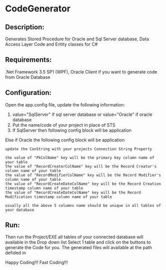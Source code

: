 CodeGenerator
=============
Description:
--------------
Generates Stored Procedure for Oracle and Sql Server database, Data Access Layer Code and Entity classes for C#

Requirements:
--------------
.Net Framework 3.5 SP1 (WPF), 
Oracle Client if you want to generate code from Oracle Database

Configuration:
--------------
Open the app.config file, update the following information:
1) value="SqlServer" if sql server database or value="Oracle" if oracle database
	<add key="ConString" value="SqlServer"/> 
2) Put the name/code of your project in place of STS
	<add key="ProjectName" value="STS"/>
3) If SqlServer then following config block will be application
	<!--For Sql Server Database-->
    <add key="ConString_SqlServer" value="Provider=sqloledb;Data Source=PC69;Initial Catalog=STS;User Id=sa;Password=sa1234;" />
    <add key="PkColName" value="intPK"/>
    <add key="RecordCreatorColName" value="IUser"/>
    <add key="RecordModifierColName" value="EUser"/>
    <add key="RecordCreateDateColName" value="IDate"/>
    <add key="RecordModifiedDateColName" value="EDate"/> 
	
  Else if Oracle the following config block will be application
	<!-- For Oracle Database -->
    <add key="ConString_Oracle" value="Provider=OraOLEDB.Oracle;Data Source=tvl;User ID=wims_p4;Password=wims_p4;" />
    <add key="PkColName" value="NUMID"/>
    <add key="RecordCreatorColName" value="STRUID"/>
    <add key="RecordModifierColName" value="STRLASTUID"/>
    <add key="RecordCreateDateColName" value="DTUDT"/>
    <add key="RecordModifiedDateColName" value="DTLASTUDT"/>
	
	update the ConString with your projects Connection String Property
	
	the value of "PkColName" key will be the primary key column name of your table
	the value of "RecordCreatorColName" key will be the Record Creator's column name of your table
	the value of "RecordModifierColName" key will be the Record Modifier's column name of your table
	the value of "RecordCreateDateColName" key will be the Record Creation timestamp column name of your table
	the value of "RecordCreateDateColName" key will be the Record Modification timestamp column name of your table
	
	usually all the above 5 columns name should be unique in all tables of your database

Run:
-----
Then run the Project/EXE all tables of your connected database will available in the Drop down list
Select 1 table and click on the buttons to generate the Code for you.
The generated files will available at the path defided in 
	<add key="SaveDirectoty" value="D:\\CodeGeneratorFiles\\" />

Happy Coding!!!
Fast Coding!!!
